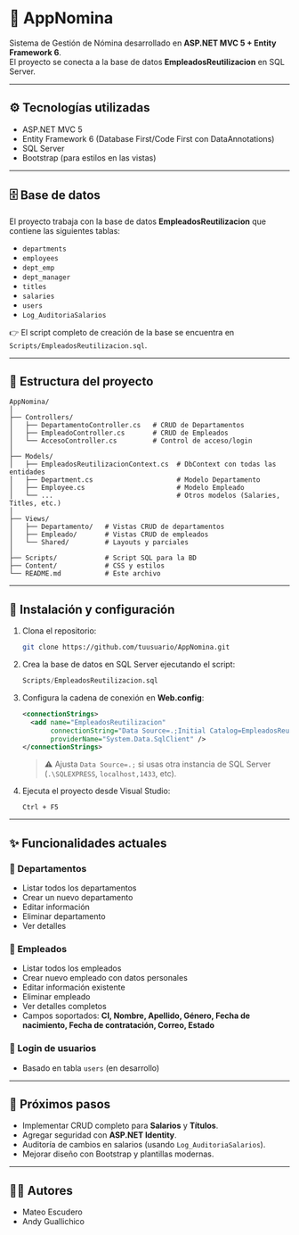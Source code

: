 # 📌 AppNomina

Sistema de Gestión de Nómina desarrollado en **ASP.NET MVC 5 + Entity Framework 6**.  
El proyecto se conecta a la base de datos **EmpleadosReutilizacion** en SQL Server.

---

## ⚙️ Tecnologías utilizadas

- ASP.NET MVC 5
- Entity Framework 6 (Database First/Code First con DataAnnotations)
- SQL Server
- Bootstrap (para estilos en las vistas)

---

## 🗄️ Base de datos

El proyecto trabaja con la base de datos **EmpleadosReutilizacion** que contiene las siguientes tablas:

- `departments`
- `employees`
- `dept_emp`
- `dept_manager`
- `titles`
- `salaries`
- `users`
- `Log_AuditoriaSalarios`

👉 El script completo de creación de la base se encuentra en `Scripts/EmpleadosReutilizacion.sql`.

---

## 📂 Estructura del proyecto

```
AppNomina/
│
├── Controllers/
│   ├── DepartamentoController.cs   # CRUD de Departamentos
│   ├── EmpleadoController.cs       # CRUD de Empleados
│   └── AccesoController.cs         # Control de acceso/login
│
├── Models/
│   ├── EmpleadosReutilizacionContext.cs  # DbContext con todas las entidades
│   ├── Department.cs                     # Modelo Departamento
│   ├── Employee.cs                       # Modelo Empleado
│   └── ...                               # Otros modelos (Salaries, Titles, etc.)
│
├── Views/
│   ├── Departamento/   # Vistas CRUD de departamentos
│   ├── Empleado/       # Vistas CRUD de empleados
│   └── Shared/         # Layouts y parciales
│
├── Scripts/            # Script SQL para la BD
├── Content/            # CSS y estilos
└── README.md           # Este archivo
```

---

## 🚀 Instalación y configuración

1. Clona el repositorio:
   ```bash
   git clone https://github.com/tuusuario/AppNomina.git
   ```

2. Crea la base de datos en SQL Server ejecutando el script:
   ```sql
   Scripts/EmpleadosReutilizacion.sql
   ```

3. Configura la cadena de conexión en **Web.config**:
   ```xml
   <connectionStrings>
     <add name="EmpleadosReutilizacion"
          connectionString="Data Source=.;Initial Catalog=EmpleadosReutilizacion;Integrated Security=True;MultipleActiveResultSets=True"
          providerName="System.Data.SqlClient" />
   </connectionStrings>
   ```

   > ⚠️ Ajusta `Data Source=.;` si usas otra instancia de SQL Server (`.\SQLEXPRESS`, `localhost,1433`, etc).

4. Ejecuta el proyecto desde Visual Studio:
   ```
   Ctrl + F5
   ```

---

## ✨ Funcionalidades actuales

### 🔹 Departamentos
- Listar todos los departamentos
- Crear un nuevo departamento
- Editar información
- Eliminar departamento
- Ver detalles

### 🔹 Empleados
- Listar todos los empleados
- Crear nuevo empleado con datos personales
- Editar información existente
- Eliminar empleado
- Ver detalles completos
- Campos soportados: **CI, Nombre, Apellido, Género, Fecha de nacimiento, Fecha de contratación, Correo, Estado**

### 🔹 Login de usuarios
- Basado en tabla `users` (en desarrollo)

---

## 📌 Próximos pasos

- Implementar CRUD completo para **Salarios** y **Títulos**.
- Agregar seguridad con **ASP.NET Identity**.
- Auditoría de cambios en salarios (usando `Log_AuditoriaSalarios`).
- Mejorar diseño con Bootstrap y plantillas modernas.

---

## 👨‍💻 Autores

- Mateo Escudero  
- Andy Guallichico
